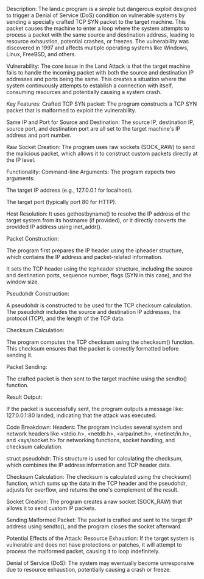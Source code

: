 Description:
The land.c program is a simple but dangerous exploit designed to trigger a Denial of Service (DoS) condition on vulnerable systems by sending a specially crafted TCP SYN packet to the target machine. This packet causes the machine to enter a loop where the system attempts to process a packet with the same source and destination address, leading to resource exhaustion, potential crashes, or freezes. The vulnerability was discovered in 1997 and affects multiple operating systems like Windows, Linux, FreeBSD, and others.

Vulnerability:
The core issue in the Land Attack is that the target machine fails to handle the incoming packet with both the source and destination IP addresses and ports being the same. This creates a situation where the system continuously attempts to establish a connection with itself, consuming resources and potentially causing a system crash.

Key Features:
Crafted TCP SYN packet: The program constructs a TCP SYN packet that is malformed to exploit the vulnerability.

Same IP and Port for Source and Destination: The source IP, destination IP, source port, and destination port are all set to the target machine's IP address and port number.

Raw Socket Creation: The program uses raw sockets (SOCK_RAW) to send the malicious packet, which allows it to construct custom packets directly at the IP level.

Functionality:
Command-line Arguments: The program expects two arguments:

The target IP address (e.g., 127.0.0.1 for localhost).

The target port (typically port 80 for HTTP).

Host Resolution: It uses gethostbyname() to resolve the IP address of the target system from its hostname (if provided), or it directly converts the provided IP address using inet_addr().

Packet Construction:

The program first prepares the IP header using the ipheader structure, which contains the IP address and packet-related information.

It sets the TCP header using the tcpheader structure, including the source and destination ports, sequence number, flags (SYN in this case), and the window size.

Pseudohdr Construction:

A pseudohdr is constructed to be used for the TCP checksum calculation. The pseudohdr includes the source and destination IP addresses, the protocol (TCP), and the length of the TCP data.

Checksum Calculation:

The program computes the TCP checksum using the checksum() function. This checksum ensures that the packet is correctly formatted before sending it.

Packet Sending:

The crafted packet is then sent to the target machine using the sendto() function.

Result Output:

If the packet is successfully sent, the program outputs a message like: 127.0.0.1:80 landed, indicating that the attack was executed.

Code Breakdown:
Headers: The program includes several system and network headers like <stdio.h>, <netdb.h>, <arpa/inet.h>, <netinet/in.h>, and <sys/socket.h> for networking functions, socket handling, and checksum calculation.

struct pseudohdr: This structure is used for calculating the checksum, which combines the IP address information and TCP header data.

Checksum Calculation: The checksum is calculated using the checksum() function, which sums up the data in the TCP header and the pseudohdr, adjusts for overflow, and returns the one's complement of the result.

Socket Creation: The program creates a raw socket (SOCK_RAW) that allows it to send custom IP packets.

Sending Malformed Packet: The packet is crafted and sent to the target IP address using sendto(), and the program closes the socket afterward.

Potential Effects of the Attack:
Resource Exhaustion: If the target system is vulnerable and does not have protections or patches, it will attempt to process the malformed packet, causing it to loop indefinitely.

Denial of Service (DoS): The system may eventually become unresponsive due to resource exhaustion, potentially causing a crash or freeze.
